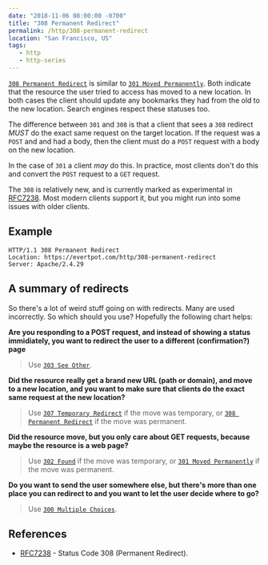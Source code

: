 ```yaml
---
date: "2018-11-06 08:00:00 -0700"
title: "308 Permanent Redirect"
permalink: /http/308-permanent-redirect
location: "San Francisco, US"
tags:
   - http
   - http-series
---
```


[`308 Permanent Redirect`][1]  is similar to [`301 Moved Permanently`][2].
Both indicate that the resource the user tried to access has moved to a new
location. In both cases the client should update any bookmarks they had from
the old to the new location. Search engines respect these statuses too.

The difference between `301` and `308` is that a client that sees a `308`
redirect _MUST_ do the exact same request on the target location. If the
request was a `POST` and and had a body, then the client must do a `POST`
request with a body on the new location.

In the case of `301` a client _may_ do this. In practice, most clients don't
do this and convert the `POST` request to a `GET` request.

The `308` is relatively new, and is currently marked as experimental in
[RFC7238][1]. Most modern clients support it, but you might run into some
issues with older clients.

Example
------

```http
HTTP/1.1 308 Permanent Redirect
Location: https://evertpot.com/http/308-permanent-redirect
Server: Apache/2.4.29
```

A summary of redirects
----------------------

So there's a lot of weird stuff going on with redirects. Many are used
incorrectly. So which should you use? Hopefully the following chart helps:

**Are you responding to a POST request, and instead of showing a status
immidiately, you want to redirect the user to a different (confirmation?) page**

> Use [`303 See Other`][5].

**Did the resource really get a brand new URL (path or domain), and move to a
new location, and you want to make sure that clients do the exact same request
at the new location?**

> Use [`307 Temporary Redirect`][3] if the move was temporary, or
> [`308 Permanent Redirect`][6] if the move was permanent.

**Did the resource move, but you only care about GET requests, because maybe the
resource is a web page?**

> Use [`302 Found`][4] if the move was temporary, or
> [`301 Moved Permanently`][2] if the move was permanent.

**Do you want to send the user somewhere else, but there's more than one place
you can redirect to and you want to let the user decide where to go?**

> Use [`300 Multiple Choices`][7].

References
----------

* [RFC7238][1] - Status Code 308 (Permanent Redirect).

[1]: https://tools.ietf.org/html/rfc7238 "308 Permanent Redirect"
[2]: /http/301-moved-permanently
[3]: /http/307-temporary-redirect
[4]: /http/302-found
[5]: /http/303-see-other
[6]: /http/308-permanent-redirect
[7]: /http/300-multiple-choices
